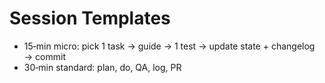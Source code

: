 # Session Templates

- 15‑min micro: pick 1 task → guide → 1 test → update state + changelog → commit
- 30‑min standard: plan, do, QA, log, PR
